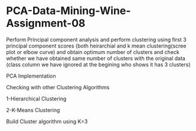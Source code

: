 # PCA-Data-Mining-Wine-Assignment-08
Perform Principal component analysis and perform clustering using first 3 principal component scores (both heirarchial and k mean clustering(scree plot or elbow curve) and obtain optimum number of clusters and check whether we have obtained same number of clusters with the original data (class column we have ignored at the begining who shows it has 3 clusters)

PCA Implementation

Checking with other Clustering Algorithms

 1-Hierarchical Clustering

 2-K-Means Clustering

Build Cluster algorithm using K=3
